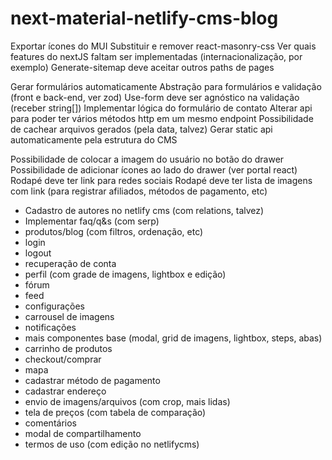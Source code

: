 # next-material-netlify-cms-blog

Exportar ícones do MUI
Substituir e remover react-masonry-css
Ver quais features do nextJS faltam ser implementadas (internacionalização, por exemplo)
Generate-sitemap deve aceitar outros paths de pages

Gerar formulários automaticamente
Abstração para formulários e validação (front e back-end, ver zod)
Use-form deve ser agnóstico na validação (receber string[])
Implementar lógica do formulário de contato
Alterar api para poder ter vários métodos http em um mesmo endpoint
Possibilidade de cachear arquivos gerados (pela data, talvez)
Gerar static api automaticamente pela estrutura do CMS

Possibilidade de colocar a imagem do usuário no botão do drawer
Possibilidade de adicionar ícones ao lado do drawer (ver portal react)
Rodapé deve ter link para redes sociais
Rodapé deve ter lista de imagens com link (para registrar afiliados, métodos de pagamento, etc)

- Cadastro de autores no netlify cms (com relations, talvez)
- Implementar faq/q&s (com serp)
- produtos/blog (com filtros, ordenação, etc)
- login
- logout
- recuperação de conta
- perfil (com grade de imagens, lightbox e edição)
- fórum
- feed
- configurações
- carrousel de imagens
- notificações
- mais componentes base (modal, grid de imagens, lightbox, steps, abas)
- carrinho de produtos
- checkout/comprar
- mapa
- cadastrar método de pagamento
- cadastrar endereço
- envio de imagens/arquivos (com crop, mais lidas)
- tela de preços (com tabela de comparação)
- comentários
- modal de compartilhamento
- termos de uso (com edição no netlifycms)
